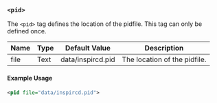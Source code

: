 <!-- This file contains a page fragment. Any changes will affect all pages that include it. -->

### `<pid>`

The `<pid>` tag defines the location of the pidfile. This tag can only be defined once.

Name | Type | Default Value     | Description
---- | ---- | ----------------- | -----------
file | Text | data/inspircd.pid | The location of the pidfile.

#### Example Usage

```xml
<pid file="data/inspircd.pid">
```
